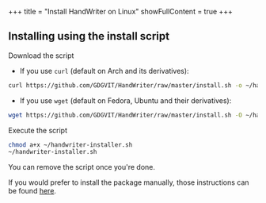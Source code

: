 +++
title = "Install HandWriter on Linux"
showFullContent = true
+++
## Installing using the install script
Download the script
* If you use `curl` (default on Arch and its derivatives):
```bash
curl https://github.com/GDGVIT/HandWriter/raw/master/install.sh -o ~/handwriter-installer.sh -L
```
* If you use `wget` (default on Fedora, Ubuntu and their derivatives):
```bash
wget https://github.com/GDGVIT/HandWriter/raw/master/install.sh -O ~/handwriter-installer.sh
```
Execute the script
```bash
chmod a+x ~/handwriter-installer.sh
~/handwriter-installer.sh
```
You can remove the script once you're done.

If you would prefer to install the package manually, those instructions can be found [here](/installer/manual_install).